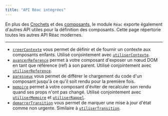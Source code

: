 ```yaml
---
title: "API Réac intégrées"
---
```


<Intro>

En plus des [Crochets](/reference/Réac) et des [composants](/reference/Réac/Composants), le module `Réac` exporte également d'autres API utiles pour la définition des composants. Cette page répertorie toutes les autres API Réac modernes.


</Intro>

---

- [`creerContexte`](/reference/Réac/creerContexte) vous permet de définir et de fournir un contexte aux composants enfants. Utilisé conjointement avec [`utiliserContexte`](/reference/Réac/utiliserContexte).
- [`avancerReference`](/reference/Réac/avancerReference) permet à votre composant d'exposer un nœud DOM en tant que référence (ref) à son parent. Utilisé conjointement avec [`utiliserReference`](/reference/Réac/utiliserReference).
- [`paresseux`](/reference/Réac/paresseux) vous permet de différer le chargement du code d'un composant jusqu'à ce qu'il soit rendu pour la première fois.
- [`memoire`](/reference/Réac/memoire) permet à votre composant d'éviter de recalculer son rendu quand ses props n'ont pas changé. Utilisé conjointement avec [`utiliserMemoire`](/reference/Réac/utiliserMemoire) et [`utiliserRappel`](/reference/Réac/utiliserRappel).
- [`demarrerTransition`](/reference/Réac/demarrerTransition) vous permet de marquer une mise à jour d'état comme non urgente. Similaire à [`utiliserTransition`](/reference/Réac/utiliserTransition).
